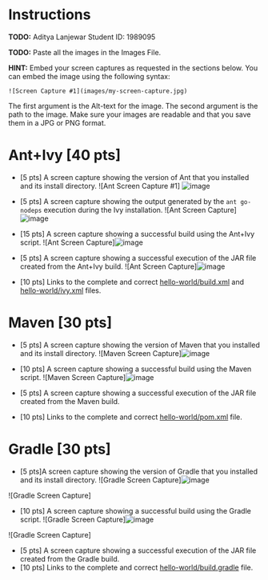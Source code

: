 # Instructions
**TODO:** Aditya Lanjewar
Student ID: 1989095

**TODO:** Paste all the images in the Images File.

**HINT:** Embed your screen captures as requested in the sections below. You can embed the image using the following syntax:

```
![Screen Capture #1](images/my-screen-capture.jpg)
```

The first argument is the Alt-text for the image. The second argument is the path to the image. Make sure your images are readable and that you save them in a JPG or PNG format.

# Ant+Ivy [40 pts]
- [5 pts] A screen capture showing the version of Ant that you installed and its install directory.
 ![Ant Screen Capture #1]
 ![image](https://user-images.githubusercontent.com/98931472/155259023-e4013ae0-fd92-444f-8b9a-456ea755045c.png)


- [5 pts] A screen capture showing the output generated by the `ant go-nodeps` execution during the Ivy installation.
![Ant Screen Capture]![image](https://user-images.githubusercontent.com/98931472/155259178-d5318907-2fc2-4a41-a01f-19ba3a1d6926.png)

- [15 pts] A screen capture showing a successful build using the Ant+Ivy script.
![Ant Screen Capture]![image](https://user-images.githubusercontent.com/98931472/155259218-22350d59-0a96-4c95-b8d2-17accd1f2fde.png)

- [5 pts] A screen capture showing a successful execution of the JAR file created from the Ant+Ivy build.
![Ant Screen Capture]![image](https://user-images.githubusercontent.com/98931472/155259280-7cae37f4-5fea-410c-81ca-4f9913679d9e.png)

- [10 pts] Links to the complete and correct [hello-world/build.xml](hello-world/build.xml) and [hello-world/ivy.xml](hello-world/ivy.xml) files.

# Maven [30 pts]
- [5 pts] A screen capture showing the version of Maven that you installed and its install directory.
![Maven Screen Capture]![image](https://user-images.githubusercontent.com/98931472/155259330-3de26f97-a9a6-4cca-9b38-8157a1ad924e.png)

- [10 pts] A screen capture showing a successful build using the Maven script.
![Maven Screen Capture]![image](https://user-images.githubusercontent.com/98931472/155259370-2128c1d2-c4b5-42ee-91c4-3a99f7c8a23a.png)

- [5 pts] A screen capture showing a successful execution of the JAR file created from the Maven build.
- [10 pts] Links to the complete and correct [hello-world/pom.xml](hello-world/pom.xml) file.

# Gradle [30 pts]
- [5 pts]A screen capture showing the version of Gradle that you installed and its install directory.
![Gradle Screen Capture]![image](https://user-images.githubusercontent.com/98931472/155259420-c2c55f41-794d-4d94-869c-0e1b807cda93.png)

![Gradle Screen Capture]
- [10 pts] A screen capture showing a successful build using the Gradle script.
![Gradle Screen Capture]![image](https://user-images.githubusercontent.com/98931472/155259456-a98eafe7-f50c-426b-bb3f-f26b715c14a6.png)

![Gradle Screen Capture]
- [5 pts] A screen capture showing a successful execution of the JAR file created from the Gradle build.
- [10 pts] Links to the complete and correct [hello-world/build.gradle](hello-world/build.gradle) file.
